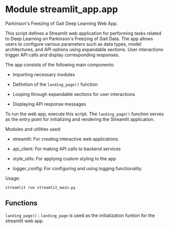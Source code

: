 Module streamlit_app.app
========================
Parkinson's Freezing of Gait Deep Learning Web App.

This script defines a Streamlit web application for performing tasks related
to Deep Learning on Parkinson's Freezing of Gait Data. The app allows users
to configure various parameters such as data types, model architectures, and
API options using expandable sections. User interactions trigger API
calls and display corresponding responses.

The app consists of the following main components:

- Importing necessary modules

- Definition of the `landing_page()` function

- Looping through expandable sections for user interactions

- Displaying API response messages

To run the web app, execute this script. The `landing_page()` function serves
as the entry point for initializing and rendering the Streamlit application.

Modules and utilities used:

- streamlit: For creating interactive web applications

- api_client: For making API calls to backend services

- style_utils: For applying custom styling to the app

- logger_config: For configuring and using logging functionality

Usage:

    streamlit run streamlit_main.py

Functions
---------

    
`landing_page()`
:   `landing_page` is used as the initialization funtion for the streamlit web app.